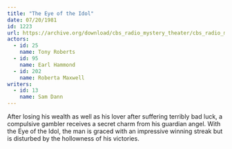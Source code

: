 ```yaml
---
title: "The Eye of the Idol"
date: 07/20/1981
id: 1223
url: https://archive.org/download/cbs_radio_mystery_theater/cbs_radio_mystery_theater-1201-1250.zip/cbs_radio_mystery_theater-1201-1250%2Fcbsrmt_1223_the_eye_of_the_idol.mp3
actors:  
  - id: 25
    name: Tony Roberts  
  - id: 95
    name: Earl Hammond  
  - id: 202
    name: Roberta Maxwell
writers:  
  - id: 13
    name: Sam Dann
---
```

After losing his wealth as well as his lover after suffering terribly bad luck, a compulsive gambler receives a secret charm from his guardian angel. With the Eye of the Idol, the man is graced with an impressive winning streak but is disturbed by the hollowness of his victories.